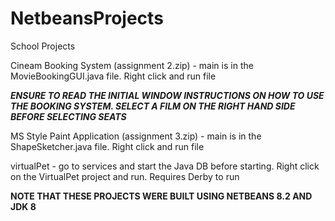 # NetbeansProjects
School Projects

Cineam Booking System (assignment 2.zip) - main is in the MovieBookingGUI.java file.  Right click and run file

***ENSURE TO READ THE INITIAL WINDOW INSTRUCTIONS ON HOW TO USE THE BOOKING SYSTEM.  SELECT A FILM ON THE RIGHT HAND SIDE BEFORE SELECTING SEATS***

MS Style Paint Application (assignment 3.zip) - main is in the ShapeSketcher.java file.  Right click and run file

virtualPet - go to services and start the Java DB before starting.  Right click on the VirtualPet project and run.  Requires Derby to run

**NOTE THAT THESE PROJECTS WERE BUILT USING NETBEANS 8.2 AND JDK 8**
